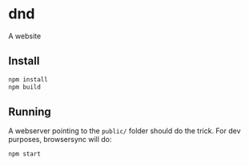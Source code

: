 # dnd

A website

## Install

```bash
npm install
npm build
```

## Running

A webserver pointing to the `public/` folder should do the trick. For dev purposes, browsersync will do:

```
npm start
```
